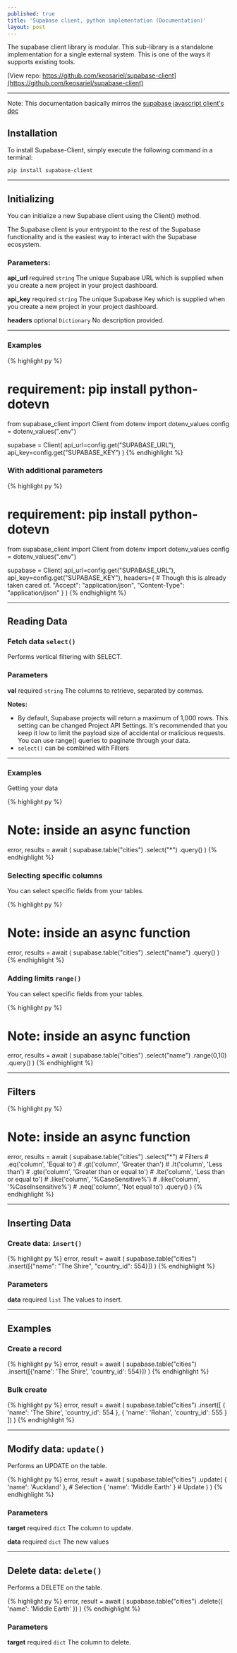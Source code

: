 ```yaml
---
published: true
title: 'Supabase client, python implementation (Documentation)'
layout: post
---
```

The supabase client library is modular. This sub-library is a standalone implementation for a single external system. This is one of the ways it supports existing tools.

[View repo: https://github.com/keosariel/supabase-client](https://github.com/keosariel/supabase-client)

-----

<p class="message">
  Note: This documentation basically mirros the <a style="color: var(--gray-900)" href="https://supabase.io/docs/reference/javascript/installing">supabase javascript client's doc</a>
</p>

## Installation
To install Supabase-Client, simply execute the following command in a terminal:

```
pip install supabase-client
```

-----

## Initializing
You can initialize a new Supabase client using the Client() method.

The Supabase client is your entrypoint to the rest of the Supabase functionality and is the easiest way to interact with the Supabase ecosystem.

### Parameters:
**api_url** required `string`
The unique Supabase URL which is supplied when you create a new project in your project dashboard.

**api_key** required `string`
The unique Supabase Key which is supplied when you create a new project in your project dashboard.

**headers** optional `Dictionary`
No description provided.

----

### Examples

{% highlight py %}
# requirement: pip install python-dotevn
from supabase_client import Client
from dotenv import dotenv_values
config = dotenv_values(".env")

supabase = Client( 
	api_url=config.get("SUPABASE_URL"),
	api_key=config.get("SUPABASE_KEY")
)
{% endhighlight %}

### With additional parameters
{% highlight py %}
# requirement: pip install python-dotevn
from supabase_client import Client
from dotenv import dotenv_values
config = dotenv_values(".env")

supabase = Client( 
	api_url=config.get("SUPABASE_URL"),
	api_key=config.get("SUPABASE_KEY"),
    headers={
    	# Though this is already taken cared of.
    	"Accept": "application/json",
        "Content-Type": "application/json"
    }
)
{% endhighlight %}

-----

## Reading Data

### Fetch data `select()`

Performs vertical filtering with SELECT.

### Parameters
**val** required `string`
The columns to retrieve, separated by commas.

**Notes:**
- By default, Supabase projects will return a maximum of 1,000 rows. This setting can be changed Project API Settings. It's recommended that you keep it low to limit the payload size of accidental or malicious requests. You can use range() queries to paginate through your data.
- `select()` can be combined with Filters

-----

### Examples
Getting your data

{% highlight py %}
# Note: inside an async function
error, results = await (
     supabase.table("cities")
     .select("*")
     .query()
)
{% endhighlight %}

### Selecting specific columns
You can select specific fields from your tables.

{% highlight py %}
# Note: inside an async function
error, results = await (
     supabase.table("cities")
     .select("name")
     .query()
)
{% endhighlight %}

### Adding limits `range()`
You can select specific fields from your tables.

{% highlight py %}
# Note: inside an async function
error, results = await (
     supabase.table("cities")
     .select("name")
     .range(0,10)
     .query()
)
{% endhighlight %}

-----

## Filters
{% highlight py %}
# Note: inside an async function
error, results = await (
     supabase.table("cities")
     .select("*")
    # Filters
    # .eq('column', 'Equal to')
    # .gt('column', 'Greater than')
    # .lt('column', 'Less than')
    # .gte('column', 'Greater than or equal to')
    # .lte('column', 'Less than or equal to')
    # .like('column', '%CaseSensitive%')
    # .ilike('column', '%CaseInsensitive%')
    # .neq('column', 'Not equal to')
    .query()
)
{% endhighlight %}

-----

## Inserting Data

### Create data: `insert()`

{% highlight py %}
error, result = await (
      supabase.table("cities")
      .insert([{"name": "The Shire", "country_id": 554}])
)
{% endhighlight %}

### Parameters
**data** required `list`
The values to insert.

-----

## Examples
### Create a record

{% highlight py %}
error, result = await (
      supabase.table("cities")
      .insert([{'name': 'The Shire', 'country_id': 554}])
)
{% endhighlight %}

### Bulk create

{% highlight py %}
error, result = await (
      supabase.table("cities")
      .insert([
      	{ 'name': 'The Shire', 'country_id': 554 },
    	{ 'name': 'Rohan', 'country_id': 555 }
    ])
)
{% endhighlight %}

-----

## Modify data: `update()`
Performs an UPDATE on the table.

{% highlight py %}
error, result = await (
      supabase.table("cities")
      .update(
      	{ 'name': 'Auckland' }, # Selection
      	{ 'name': 'Middle Earth' } # Update
      )
)
{% endhighlight %}

### Parameters
**target** required `dict`
The column to update.

**data** required `dict`
The new values

-----

## Delete data: `delete()`
Performs a DELETE on the table.

{% highlight py %}
error, result = await (
      supabase.table("cities")
      .delete({ 'name': 'Middle Earth' })
)
{% endhighlight %}

### Parameters
**target** required `dict`
The column to delete.
